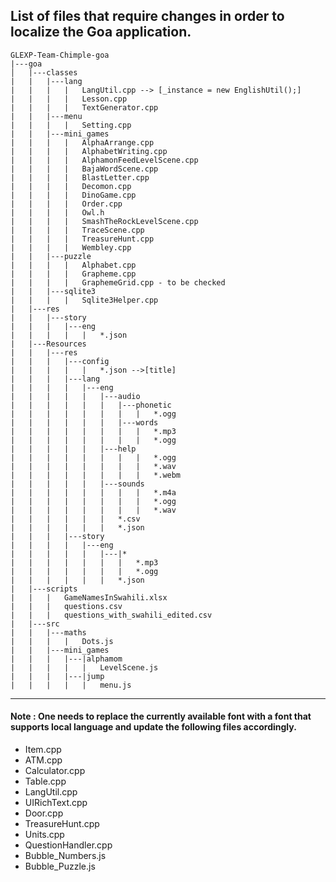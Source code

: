 ## List of files that require changes in order to localize the Goa application.
```
GLEXP-Team-Chimple-goa
|---goa
│   |---classes
|   |   |---lang
|   |   |   |   LangUtil.cpp --> [_instance = new EnglishUtil();]
|   |   |   |   Lesson.cpp
|   |   |   |   TextGenerator.cpp 
|   |   |---menu
|   |   |   |   Setting.cpp
|   |   |---mini_games
|   |   |   |   AlphaArrange.cpp
|   |   |   |   AlphabetWriting.cpp
|   |   |   |   AlphamonFeedLevelScene.cpp
|   |   |   |   BajaWordScene.cpp
|   |   |   |   BlastLetter.cpp
|   |   |   |   Decomon.cpp
|   |   |   |   DinoGame.cpp
|   |   |   |   Order.cpp
|   |   |   |   Owl.h
|   |   |   |   SmashTheRockLevelScene.cpp
|   |   |   |   TraceScene.cpp
|   |   |   |   TreasureHunt.cpp
|   |   |   |   Wembley.cpp
|   |   |---puzzle
|   |   |   |   Alphabet.cpp
|   |   |   |   Grapheme.cpp
|   |   |   |   GraphemeGrid.cpp - to be checked
|   |   |---sqlite3
|   |   |   |   Sqlite3Helper.cpp
|   |---res
|   |   |---story
|   |   |   |---eng
|   |   |   |   |   *.json
|   |---Resources
|   |   |---res
|   |   |   |---config
|   |   |   |   |   *.json -->[title]
|   |   |   |---lang
|   |   |   |   |---eng
|   |   |   |   |   |---audio
|   |   |   |   |   |   |---phonetic
|   |   |   |   |   |   |   |   *.ogg
|   |   |   |   |   |   |---words
|   |   |   |   |   |   |   |   *.mp3
|   |   |   |   |   |   |   |   *.ogg
|   |   |   |   |   |---help
|   |   |   |   |   |   |   |   *.ogg
|   |   |   |   |   |   |   |   *.wav
|   |   |   |   |   |   |   |   *.webm
|   |   |   |   |   |---sounds
|   |   |   |   |   |   |   |   *.m4a
|   |   |   |   |   |   |   |   *.ogg
|   |   |   |   |   |   |   |   *.wav
|   |   |   |   |   |   *.csv
|   |   |   |   |   |   *.json
|   |   |   |---story
|   |   |   |   |---eng
|   |   |   |   |   |---|*
|   |   |   |   |   |   |   *.mp3
|   |   |   |   |   |   |   *.ogg
|   |   |   |   |   |   *.json
|   |---scripts
|   |   |   GameNamesInSwahili.xlsx
|   |   |   questions.csv
|   |   |   questions_with_swahili_edited.csv
|   |---src
|   |   |---maths
|   |   |   |   Dots.js
|   |   |---mini_games
|   |   |   |---|alphamom
|   |   |   |   |   LevelScene.js
|   |   |   |---|jump
|   |   |   |   |   menu.js
```
____
#### Note : One needs to replace the currently available font with a font that supports local language and update the following files accordingly.

* Item.cpp
* ATM.cpp
* Calculator.cpp
* Table.cpp
* LangUtil.cpp
* UIRichText.cpp
* Door.cpp
* TreasureHunt.cpp
* Units.cpp
* QuestionHandler.cpp
* Bubble_Numbers.js
* Bubble_Puzzle.js
